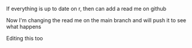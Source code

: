 If everything is up to date on r, then can add a read me on github

Now I'm changing the read me on the main branch and will push it to see what happens

Editing this too
